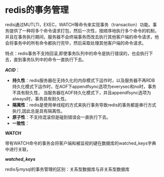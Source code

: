 # redis的事务管理

redis通过MUTLTI，EXEC，WATCH等命令来实现事务（transaction）功能。事务提供了一种将多个命令请求打包，然后一次性，按顺序地执行多个命令的机制，并且在事务执行期间，服务器不会终端事务而改去执行其他客户端的命令请求，他会将事务中的所有命令都执行完毕，然后采取处理其他客户端的命令请求。

特点：redis事务不支持回滚,即使事务队列中的命令是执行错误的，也会执行下去，直到事务队列中的命令一直执行下去。

***ACID***：
- **持久性**：redis服务器在无持久化的内存模式下运作时，以及服务器不再RDB持久化模式下运作时，在AOF下appendfsync选项为everysec和no时，事务不具有耐久性，
        当服务器在AOF持久化模式下，并且appendfsync选项为always时，事务具有耐久性。
- **隔离性**：redis是使用单线程的方式来执行事务导致redis的事务都是串行方式执行,因此总是具有隔离性。
- **原子性**：不支持混滚但是碰到错误会一直执行下去。
- **一致性**：

***WATCH***

带有WATCH命令的事务会将客户端和被监视的键在数据库的watched_keys字典中进行关联，

***watched_keys***

redis与mysql的事务管理的区别：关系型数据库与非关系型数据库
